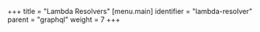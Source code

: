 +++
title = "Lambda Resolvers"
[menu.main]
  identifier = "lambda-resolver"
  parent = "graphql"
  weight = 7
+++
